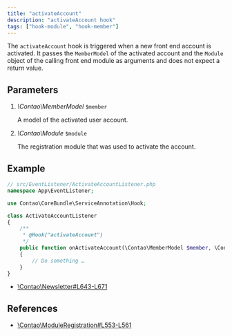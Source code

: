 ```yaml
---
title: "activateAccount"
description: "activateAccount hook"
tags: ["hook-module", "hook-member"]
---
```


The `activateAccount` hook is triggered when a new front end account is activated. 
It passes the `MemberModel` of the activated account and the `Module` object of
the calling front end module as arguments and does not expect a return value.


## Parameters

1. *\Contao\MemberModel* `$member`

    A model of the activated user account.
    
2. *\Contao\Module* `$module`

    The registration module that was used to activate the account.


## Example

```php
// src/EventListener/ActivateAccountListener.php
namespace App\EventListener;

use Contao\CoreBundle\ServiceAnnotation\Hook;

class ActivateAccountListener
{
    /**
     * @Hook("activateAccount")
     */
    public function onActivateAccount(\Contao\MemberModel $member, \Contao\Module $module): void
    {
        // Do something …
    }
}
```

* [\Contao\Newsletter#L643-L671](https://github.com/contao/contao/blob/4.7.6/newsletter-bundle/src/Resources/contao/classes/Newsletter.php#L643-L671)


## References

* [\Contao\ModuleRegistration#L553-L561](https://github.com/contao/contao/blob/4.7.6/core-bundle/src/Resources/contao/modules/ModuleRegistration.php#L553-L561)
